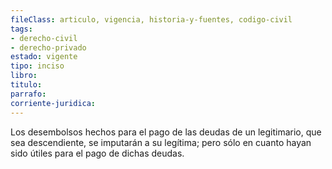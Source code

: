 ```yaml
---
fileClass: articulo, vigencia, historia-y-fuentes, codigo-civil
tags:
- derecho-civil
- derecho-privado
estado: vigente
tipo: inciso
libro:
titulo:
parrafo:
corriente-juridica:
---
```

Los desembolsos hechos para el pago de las deudas de un legitimario, que sea descendiente, se imputarán a su legítima; pero sólo en cuanto hayan sido útiles para el pago de dichas deudas.